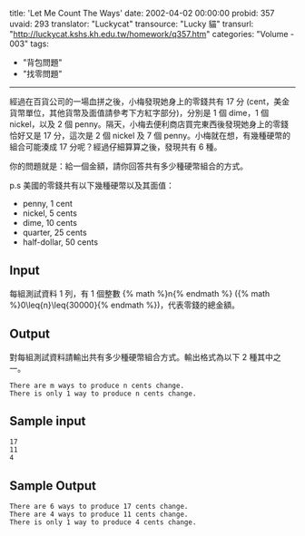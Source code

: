title: 'Let Me Count The Ways'
date: 2002-04-02 00:00:00
probid: 357
uvaid: 293
translator: "Luckycat"
transource: "Lucky 貓"
transurl: "http://luckycat.kshs.kh.edu.tw/homework/q357.htm"
categories: "Volume - 003"
tags:
- "背包問題"
- "找零問題"
---

經過在百貨公司的一場血拼之後，小梅發現她身上的零錢共有 17 分 (cent，美金貨幣單位，其他貨幣及面值請參考下方紅字部分)，分別是 1 個 dime，1 個 nickel，以及 2 個 penny。隔天，小梅去便利商店買完東西後發現她身上的零錢恰好又是 17 分，這次是 2 個 nickel 及 7 個 penny。小梅就在想，有幾種硬幣的組合可能湊成 17 分呢？經過仔細算算之後，發現共有 6 種。

你的問題就是：給一個金額，請你回答共有多少種硬幣組合的方式。

p.s 美國的零錢共有以下幾種硬幣以及其面值：

- penny, 1 cent
- nickel, 5 cents
- dime, 10 cents
- quarter, 25 cents
- half-dollar, 50 cents

## Input ##

每組測試資料 1 列，有 1 個整數 {% math %}n{% endmath %} ({% math %}0\leq{n}\leq{30000}{% endmath %})，代表零錢的總金額。

## Output ##

對每組測試資料請輸出共有多少種硬幣組合方式。輸出格式為以下 2 種其中之一。

```
There are m ways to produce n cents change.
There is only 1 way to produce n cents change.
```

## Sample input ##

	17 
	11
	4

## Sample Output ##

	There are 6 ways to produce 17 cents change. 
	There are 4 ways to produce 11 cents change. 
	There is only 1 way to produce 4 cents change.